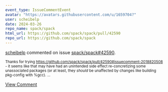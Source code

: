 ```yaml
---
event_type: IssueCommentEvent
avatar: "https://avatars.githubusercontent.com/u/1659704?"
user: scheibelp
date: 2024-03-26
repo_name: spack/spack
html_url: https://github.com/spack/spack/pull/42590
repo_url: https://github.com/spack/spack
---
```


<a href='https://github.com/scheibelp' target='_blank'>scheibelp</a> commented on issue <a href='https://github.com/spack/spack/pull/42590' target='_blank'>spack/spack#42590</a>.

<small>Thanks for trying https://github.com/spack/spack/pull/42590#issuecomment-2018820508 - it seems like that may have had an unintended side effect re-concretizing some unassociated packages (or at least, they *should* be unaffected by changes like building pkg-config with %gcc)....</small>

<a href='https://github.com/spack/spack/pull/42590' target='_blank'>View Comment</a>